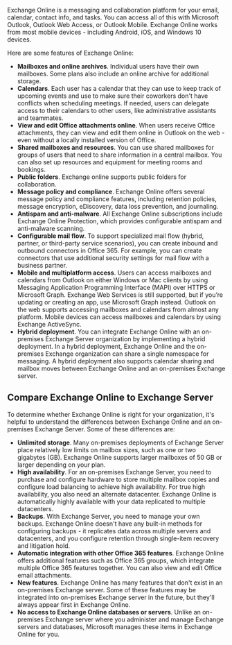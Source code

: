 Exchange Online is a messaging and collaboration platform for your email, calendar, contact info, and tasks. You can access all of this with Microsoft Outlook, Outlook Web Access, or Outlook Mobile. Exchange Online works from most mobile devices - including Android, iOS, and Windows 10 devices. 

Here are some features of Exchange Online:

- **Mailboxes and online archives**. Individual users have their own mailboxes. Some plans also include an online archive for additional storage.
- **Calendars**. Each user has a calendar that they can use to keep track of upcoming events and use to make sure their coworkers don't have conflicts when scheduling meetings. If needed, users can delegate access to their calendars to other users, like administrative assistants and teammates. 
- **View and edit Office attachments online**. When users receive Office attachments, they can view and edit them online in Outlook on the web - even without a locally installed version of Office.
- **Shared mailboxes and resources**. You can use shared mailboxes for groups of users that need to share information in a central mailbox. You can also set up resources and equipment for meeting rooms and bookings. 
- **Public folders**. Exchange online supports public folders for collaboration.
- **Message policy and compliance**. Exchange Online offers several message policy and compliance features, including retention policies, message encryption, eDiscovery, data loss prevention, and journaling. 
- **Antispam and anti-malware**. All Exchange Online subscriptions include Exchange Online Protection, which provides configurable antispam and anti-malware scanning.
- **Configurable mail flow**. To support specialized mail flow (hybrid, partner, or third-party service scenarios), you can create inbound and outbound connectors in Office 365. For example, you can create connectors that use additional security settings for mail flow with a business partner. 
- **Mobile and multiplatform access**. Users can access mailboxes and calendars from Outlook on either Windows or Mac clients by using Messaging Application Programming Interface (MAPI) over HTTPS or Microsoft Graph. Exchange Web Services is still supported, but if you’re updating or creating an app, use Microsoft Graph instead. Outlook on the web supports accessing mailboxes and calendars from almost any platform. Mobile devices can access mailboxes and calendars by using Exchange ActiveSync.  
- **Hybrid deployment**. You can integrate Exchange Online with an on-premises Exchange Server organization by implementing a hybrid deployment. In a hybrid deployment, Exchange Online and the on-premises Exchange organization can share a single namespace for messaging. A hybrid deployment also supports calendar sharing and mailbox moves between Exchange Online and an on-premises Exchange server.

## Compare Exchange Online to Exchange Server

To determine whether Exchange Online is right for your organization, it's helpful to understand the differences between Exchange Online and an on-premises Exchange Server. Some of these differences are:

- **Unlimited storage**. Many on-premises deployments of Exchange Server place relatively low limits on mailbox sizes, such as one or two gigabytes (GB). Exchange Online supports larger mailboxes of 50 GB or larger depending on your plan.
- **High availability**. For an on-premises Exchange Server, you need to purchase and configure hardware to store multiple mailbox copies and configure load balancing to achieve high availability. For true high availability, you also need an alternate datacenter. Exchange Online is automatically highly available with your data replicated to multiple datacenters.
- **Backups**. With Exchange Server, you need to manage your own backups. Exchange Online doesn't have any built-in methods for configuring backups - it replicates data across multiple servers and datacenters, and you configure retention through single-item recovery and litigation hold.    
- **Automatic integration with other Office 365 features**. Exchange Online offers additional features such as Office 365 groups, which integrate multiple Office 365 features together. You can also view and edit Office email attachments.
- **New features**. Exchange Online has many features that don't exist in an on-premises Exchange server. Some of these features may be integrated into on-premises Exchange server in the future, but they'll always appear first in Exchange Online.
- **No access to Exchange Online databases or servers**. Unlike an on-premises Exchange server where you administer and manage Exchange servers and databases, Microsoft manages these items in Exchange Online for you.